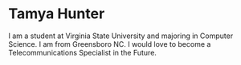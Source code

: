 # Tamya Hunter
I am a student at Virginia State University and majoring in Computer Science. I am from Greensboro NC. I would love to become a Telecommunications Specialist in the Future. 
